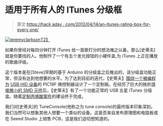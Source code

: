 # 适用于所有人的 ITunes 分级框

> 原文:[https://hack aday . com/2012/04/14/an-itunes-rating-box-for-every one/](https://hackaday.com/2012/04/14/an-itunes-rating-box-for-everyone/)

[![](../Images/e35663c1bd44870d1b7075d69e0b8cc3.png "jeremyclarkson")T2】](http://hackaday.com/wp-content/uploads/2012/04/jeremyclarkson.jpg)

如果你曾经对每四分钟打开 iTunes 给一首歌打分的想法嗤之以鼻，那么[史蒂夫]就是你要找的人。他制作了一个有五个发光按钮的小硬件盒,为 iTunes 上正在播放的歌曲评级。

这个版本是在[Steve]早期的基于 Arduino 的分级盒之后推出的，该分级盒功能正常，但没有达到他想要的水平。为了达到目前的迭代，【史蒂夫】[围绕一个被编程为](http://www.macdweller.org/2012/02/26/review-advanced-circuits/) [USB HID 设备](http://www.macdweller.org/2012/02/24/ratings-rabbit-holes/5/)的 PIC18F 微控制器设计了一个定制板。在经历了巨大的挫折[焊接微小的 SMD 元件](http://www.macdweller.org/2012/02/27/tc-surface-mount-madness/)后，【史蒂夫】有了一个功能正常的 USB 五星 iTunes 分级盒。随着[定制丙烯酸案件](http://www.macdweller.org/2012/04/11/tc-final-hardware/)的建设终于完成。

我们对[史蒂夫]的 TuneConsole(他称之为 tune console)的最终版本印象深刻。我们当然可以想象其他人想要一个类似的设备。这是否来自发布原理图和电路板或在 Seeed Studio 上销售 PCB，这是我们迫切想知道的。